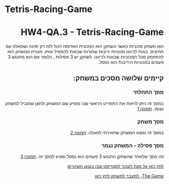 # Tetris-Racing-Game


<div dir="rtl" lang="he">

# HW4-QA.3 - Tetris-Racing-Game
 
הוא משחק מכוניות כאשר השחקן הוא המכונית האדומה ויכול לזוז רק ימינה ושמאלה עם החיצים.
באות לכיוונו מכוניות יריבות שחורות שבאות להפסיל אותו.
מטרת המשחק הוא להתחמק מכל המכוניות שבאות לכיוונו.
לשחקן יש 3 פסילות , כלומר אם הוא מתנגש 3 פעמים במכוניות היריבות הוא נפסל.
  
## קיימים שלושה מסכים במשחק:
### מסך התחלתי
 במסך זה ניתן לראות את התפריט הראשי שבו מופיע שם המשחק ולחצן שמוביל למשחק עצמו.
  [תמונה 1](https://github.com/S-K-Game/HW3-QB.3/blob/master/Assets/move2.cs)
  
### מסך משחק
 במסך זה נמצא המשחק שתאירתי למעלה.
  [תמונה 2](https://github.com/S-K-Game/HW3-QB.3/blob/master/Assets/move2.cs)

### מסך פסילה - המשחק נגמר
 זהו מסך שלאחר שהשחקן התנגש 3 פעמים הוא נפסל ומגיע למסך זה.
  [תמונה 3](https://github.com/S-K-Game/HW3-QB.3/blob/master/Assets/move2.cs)


 
[לחץ כאן על מנת לעבור לסקריפט שבו בוצעו השינויים](https://github.com/S-K-Game/HW3-QB.3/blob/master/Assets/move2.cs) 

 
 
 [The Game- למעבר למשחק לחץ כאן](https://sivan-koral.itch.io/tetris-racing-game)
 
 



</div>
